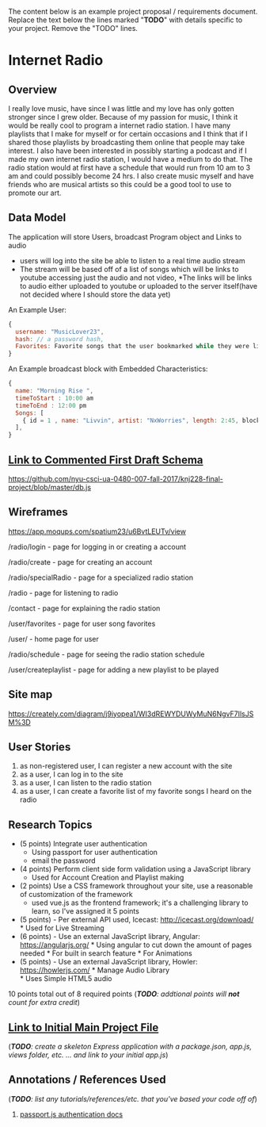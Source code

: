 The content below is an example project proposal / requirements document. Replace the text below the lines marked "__TODO__" with details specific to your project. Remove the "TODO" lines.

# Internet Radio  

## Overview



I really love music, have since I was little and my love has only gotten stronger since I grew older. Because of my passion for music, I think it would be really cool to program a internet radio station. I have many playlists that I make for myself or for certain occasions and I think that if I shared those playlists by broadcasting them online that people may take interest. I also have been interested in possibly starting a podcast and if I made my own internet radio station, I would have a medium to do that. The radio station would at first have a schedule that would run from 10 am to 3 am and could possibly become 24 hrs. I also create music myself and have friends who are musical artists so this could be a good tool to use to promote our art.


## Data Model



The application will store Users, broadcast Program object and Links to audio

* users will log into the site be able to listen to a real time audio stream
* The stream will be based off of a list of songs which will be links to youtube accessing just the audio and not video,
*The links will be links to audio either uploaded to youtube or uploaded to the server itself(have not decided where I should store the data yet)


An Example User:

```javascript
{
  username: "MusicLover23",
  hash: // a password hash,
  Favorites: Favorite songs that the user bookmarked while they were listening
}
```

An Example broadcast block with Embedded Characteristics:

```javascript
{
  name: "Morning Rise ",
  timeToStart : 10:00 am
  timeToEnd : 12:00 pm
  Songs: [
    { id = 1 , name: "Livvin", artist: "NxWorries", length: 2:45, block = "Morning Rise", played = false},
  ],
}
```


## [Link to Commented First Draft Schema](db.js)

https://github.com/nyu-csci-ua-0480-007-fall-2017/knj228-final-project/blob/master/db.js

## Wireframes
https://app.moqups.com/spatium23/u6BvtLEUTv/view

/radio/login - page for logging in or creating a account

/radio/create - page for creating an account

/radio/specialRadio - page for a specialized radio station

/radio - page for listening to radio

/contact - page for explaining the radio station


/user/favorites - page for user song favorites

/user/ - home page for user

/radio/schedule - page for seeing the radio station schedule

/user/createplaylist - page for adding a new playlist to be played



## Site map

https://creately.com/diagram/j9iyopea1/WI3dREWYDUWyMuN6NgvF7IlsJSM%3D


## User Stories

1. as non-registered user, I can register a new account with the site
2. as a user, I can log in to the site
3. as a user, I can listen to the radio station
4. as a user, I can create a favorite list of my favorite songs I heard on the radio

## Research Topics

* (5 points) Integrate user authentication
    * Using passport for user authentication
    * email the password
* (4 points) Perform client side form validation using a JavaScript library
    * Used for Account Creation and Playlist making
*  (2 points) Use a CSS framework throughout your site, use a reasonable of customization of the framework
    * used vue.js as the frontend framework; it's a challenging library to learn, so I've assigned it 5 points
*  (5 points) - Per external API used, Icecast: http://icecast.org/download/
        * Used for Live Streaming
*  (6 points) - Use an external JavaScript library, Angular: https://angularjs.org/
        * Using angular to cut down the amount of pages needed
        * For built in search feature
        * For Animations
*  (5 points) - Use an external JavaScript library, Howler: https://howlerjs.com/
        * Manage Audio Library  
        * Uses Simple HTML5 audio



10 points total out of 8 required points (___TODO__: addtional points will __not__ count for extra credit_)


## [Link to Initial Main Project File](app.js)

(___TODO__: create a skeleton Express application with a package.json, app.js, views folder, etc. ... and link to your initial app.js_)

## Annotations / References Used

(___TODO__: list any tutorials/references/etc. that you've based your code off of_)

1. [passport.js authentication docs](http://passportjs.org/docs)
